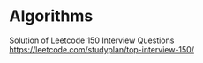 # Algorithms
Solution of Leetcode 150 Interview Questions https://leetcode.com/studyplan/top-interview-150/

